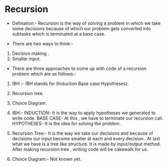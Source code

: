 # Recursion 

- <div class = "text purple"> </div> Defination:- Recursion is the way of solving a problem in which we take some decisions because of which our problem gets converted into subtasks which is terminated at a base case.

- There are two ways to think:-
1. Decision making .
2. Smaller input.

+ There are three approaches to come up with code of a recursion problem which are as follows:-
1. IBH :- IBH stands for (Induction Base case Hypotheses).
2. Recursion tree.
3. Choice Diagram.

1. IBH:-
INDUCTION- It is the way to apply hypotheses we generated to write code.
BASE CASE- At this , we have to terminate our recursion call.
HYPOTHESES- It is the idea for solving the problem .

2. Recursion Tree:- It is the way we take our decisions and because of decisions our input become smaller at each and every decision . At last what we have is a tree like structure. It is made by input/output method.
After making recursion tree , writing code will be cakewalk for us.

3. Choice Diagram:- Not known yet.
